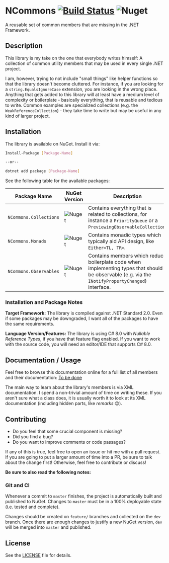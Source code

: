 # NCommons [![Build Status](https://dev.azure.com/ManuelRoemer/NCommons/_apis/build/status/NCommons%20(NuGet%20CI)?branchName=master)](https://dev.azure.com/ManuelRoemer/NCommons/_build/latest?definitionId=3&branchName=master) ![Nuget](https://img.shields.io/nuget/v/NCommons.svg)

A reusable set of common members that are missing in the .NET Framework.


## Description

This library is my take on the one that everybody writes himself: 
A collection of common utility members that may be used in every single .NET project.

I am, however, trying to not include "small things" like helper functions so that the library
doesn't become cluttered.
For instance, if you are looking for a `string.EqualsIgnoreCase` extension, you are looking in the
wrong place.
Anything that gets added to this library will at least have a medium level of complexity or 
boilerplate - basically everything, that is reusable and tedious to write.
Common examples are specialized collections (e.g. the `WeakReferenceCollection`) - they take time to
write but may be useful in any kind of larger project.


## Installation

The library is available on NuGet. Install it via:

```sh
Install-Package [Package-Name]

--or--

dotnet add package [Package-Name]
```

See the following table for the available packages:

| Package Name           | NuGet Version | Description |
| ---------------------- | --- |------------ |
| `NCommons.Collections` | ![Nuget](https://img.shields.io/nuget/v/NCommons.Collections.svg) | Contains everything that is related to collections, for instance a `PriorityQueue` or a `PreviewingObservableCollection`. |
| `NCommons.Monads`      | ![Nuget](https://img.shields.io/nuget/v/NCommons.Monads.svg) | Contains monadic types which typically aid API design, like `Either<TL, TR>`. |
| `NCommons.Observables` | ![Nuget](https://img.shields.io/nuget/v/NCommons.Observables.svg) | Contains members which reduce boilerplate code when implementing types that should be observable (e.g. via the `INotifyPropertyChanged`) interface. |


### Installation and Package Notes

**Target Framework:**
The library is compiled against .NET Standard 2.0. Even if some packages may be downgraded, I want all of the packages to have the same requirements.

**Language Version/Features:**
The library is using C# 8.0 with *Nullable Reference Types*, if you have that feature flag
enabled.
If you want to work with the source code, you will need an editor/IDE that supports C# 8.0.


## Documentation / Usage

Feel free to browse this documentation online for a full list of all members and their documentation:
[To be done](./README)

The main way to learn about the library's members is via XML documentation.
I spend a non-trivial amount of time on writing these. If you aren't sure what a class does, it is
usually worth it to look at its XML documentation (including hidden parts, like *remarks* :wink:).


## Contributing

* Do you feel that some crucial component is missing?
* Did you find a bug?
* Do you want to improve comments or code passages?

If any of this is true, feel free to open an issue or hit me with a pull request.
If you are going to put a larger amount of time into a PR, be sure to talk about the change first!
Otherwise, feel free to contribute or discuss!

**Be sure to also read the following notes:**


### Git and CI

Whenever a commit to `master` finishes, the project is automatically built and published to NuGet.
Changes to `master` must be in a 100% deployable state (i.e. tested and complete).

Changes should be created on `feature/` branches and collected on the `dev` branch.
Once there are enough changes to justify a new NuGet version, `dev` will be merged into `master`
and published.


## License

See the [LICENSE](./LICENSE) file for details.
